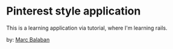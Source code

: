 # Pinterest style application

This is a learning application via tutorial, where I'm learning rails.

by: [Marc Balaban](www.marcbalaban.com)